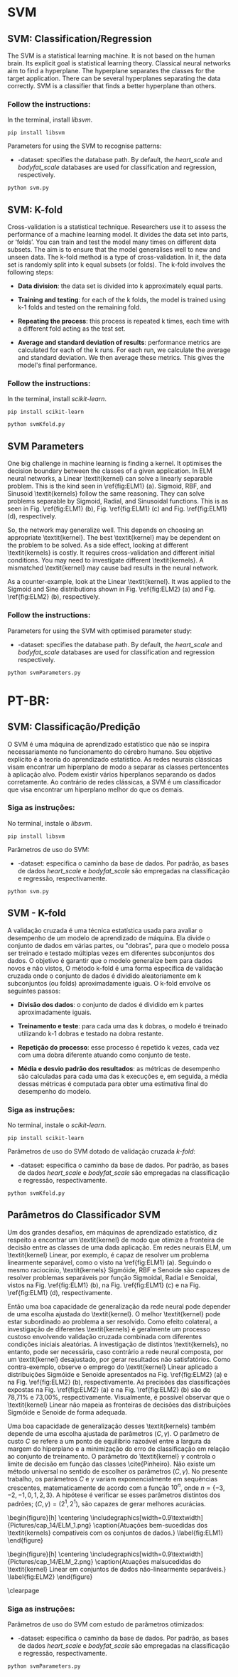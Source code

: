 # SVM

## SVM: Classification/Regression

The SVM is a statistical learning machine. It is not based on the human brain. Its explicit goal is statistical learning theory. 
Classical neural networks aim to find a hyperplane. The hyperplane separates the classes for the target application.
There can be several hyperplanes separating the data correctly. SVM is a classifier that finds a better hyperplane than others.

### Follow the instructions:
In the terminal, install _libsvm_.
```
pip install libsvm
```
Parameters for using the SVM to recognise patterns:

-	-dataset: specifies the database path. By default, the _heart_scale_ and _bodyfat_scale_ databases are used for classification and regression, respectively.

```
python svm.py
```
## SVM: K-fold
Cross-validation is a statistical technique. Researchers use it to assess the performance of a machine learning model. It divides the data set into parts, or ‘folds’. You can train and test the model many times on different data subsets. The aim is to ensure that the model generalises well to new and unseen data. The k-fold method is a type of cross-validation. In it, the data set is randomly split into k equal subsets (or folds). The k-fold involves the following steps:

- **Data division**: the data set is divided into k approximately equal parts.

- **Training and testing**: for each of the k folds, the model is trained using k-1 folds and tested on the remaining fold.

- **Repeating the process**: this process is repeated k times, each time with a different fold acting as the test set.

- **Average and standard deviation of results**: performance metrics are calculated for each of the k runs. For each run, we calculate the average and standard deviation. We then average these metrics. This gives the model's final performance.

### Follow the instructions:

In the terminal, install _scikit-learn_.
```
pip install scikit-learn
```

```
python svmKfold.py
```

## SVM Parameters

One big challenge in machine learning is finding a kernel. It optimises the decision boundary between the classes of a given application. In ELM neural networks, a Linear \textit{kernel} can solve a linearly separable problem. This is the kind seen in \ref{fig:ELM1} (a). Sigmoid, RBF, and Sinusoid \textit{kernels} follow the same reasoning. They can solve problems separable by Sigmoid, Radial, and Sinusoidal functions. This is as seen in Fig. \ref{fig:ELM1} (b), Fig. \ref{fig:ELM1} (c) and Fig. \ref{fig:ELM1} (d), respectively. 

So, the network may generalize well. This depends on choosing an appropriate \textit{kernel}. The best \textit{kernel} may be dependent on the problem to be solved. As a side effect, looking at different \textit{kernels} is costly. It requires cross-validation and different initial conditions. You may need to investigate different \textit{kernels}. A mismatched \textit{kernel} may cause bad results in the neural network.

As a counter-example, look at the Linear \textit{kernel}. It was applied to the Sigmoid and Sine distributions shown in Fig. \ref{fig:ELM2} (a) and Fig. \ref{fig:ELM2} (b), respectively.

### Follow the instructions:

Parameters for using the SVM with optimised parameter study:

-	-dataset: specifies the database path. By default, the _heart_scale_ and _bodyfat_scale_ databases are used for classification and regression respectively.

```
python svmParameters.py
```

# PT-BR:
## SVM: Classificação/Predição

O SVM é uma máquina de aprendizado estatístico que não se inspira necessariamente no funcionamento do cérebro humano. Seu objetivo explícito é a teoria do aprendizado estatístico. 
As redes neurais clássicas visam encontrar um hiperplano de modo a separar as classes pertencentes à aplicação alvo.
Podem existir vários hiperplanos separando os dados corretamente. Ao contrário de redes clássicas, a SVM é um classificador que visa encontrar um hiperplano melhor do que os demais.

### Siga as instruções:
No terminal, instale o _libsvm_.
```
pip install libsvm
```

Parâmetros de uso do SVM:

-	-dataset: especifica o caminho da base de dados. Por padrão, as bases de dados _heart_scale_ e _bodyfat_scale_ são empregadas na classificação e regressão, respectivamente.

```
python svm.py
```

## SVM - K-fold
A validação cruzada é uma técnica estatística usada para avaliar o desempenho de um modelo de aprendizado de máquina. Ela divide o conjunto de dados em várias partes, ou "dobras", para que o modelo possa ser treinado e testado múltiplas vezes em diferentes subconjuntos dos dados. O objetivo é garantir que o modelo generalize bem para dados novos e não vistos,
O método k-fold é uma forma específica de validação cruzada onde o conjunto de dados é dividido aleatoriamente em k subconjuntos (ou folds) aproximadamente iguais. O k-fold envolve os seguintes passos:

- **Divisão dos dados**: o conjunto de dados é dividido em k partes aproximadamente iguais.

- **Treinamento e teste**: para cada uma das k dobras, o modelo é treinado utilizando k-1 dobras e testado na dobra restante.

- **Repetição do processo**: esse processo é repetido k vezes, cada vez com uma dobra diferente atuando como conjunto de teste.

- **Média e desvio padrão dos resultados**: as métricas de desempenho são calculadas para cada uma das k execuções e, em seguida, a média dessas métricas é computada para obter uma estimativa final do desempenho do modelo.

### Siga as instruções:
No terminal, instale o _scikit-learn_.
```
pip install scikit-learn
```

Parâmetros de uso do SVM dotado de validação cruzada _k-fold_:

-	-dataset: especifica o caminho da base de dados. Por padrão, as bases de dados _heart_scale_ e _bodyfat_scale_ são empregadas na classificação e regressão, respectivamente.

```
python svmKfold.py
```
## Parâmetros do Classificador SVM

Um dos grandes desafios, em máquinas de aprendizado estatístico, diz respeito a encontrar um \textit{kernel} de modo que otimize a fronteira de decisão entre as classes de uma dada aplicação. Em redes neurais ELM, um \textit{kernel} Linear, por exemplo, é capaz de resolver um problema linearmente separável, como o visto na \ref{fig:ELM1} (a). Seguindo o mesmo raciocínio, \textit{kernels} Sigmóide, RBF  e Senoide são capazes de resolver problemas separáveis por função Sigmoidal, Radial e Senoidal, vistos na Fig. \ref{fig:ELM1} (b), na Fig. \ref{fig:ELM1} (c) e na  Fig. \ref{fig:ELM1} (d), respectivamente. 

Então uma boa capacidade de generalização da rede neural pode depender de uma escolha ajustada do \textit{kernel}. O melhor \textit{kernel} pode estar subordinado ao problema a ser resolvido. Como efeito colateral, a investigação de diferentes \textit{kernels} é geralmente um processo custoso envolvendo validação cruzada combinada com diferentes condições iniciais aleatórias. A investigação de distintos \textit{kernels}, no entanto, pode ser necessária, caso contrário a rede neural composta, por um \textit{kernel} desajustado, por gerar resultados não satisfatórios.
Como contra-exemplo, observe o emprego do \textit{kernel} Linear aplicado a distribuições Sigmóide e Senoide apresentados na Fig. \ref{fig:ELM2} (a) e na Fig. \ref{fig:ELM2} (b), respectivamente. As precisões das classificações expostas na Fig. \ref{fig:ELM2} (a) e na Fig. \ref{fig:ELM2} (b) são de 78,71\% e 73,00\%, respectivamente. Visualmente, é possível observar que o \textit{kernel} Linear não mapeia as fronteiras de decisões das distribuições Sigmóide e Senoide de forma adequada.

Uma boa capacidade de generalização desses \textit{kernels} também depende de uma escolha ajustada de parâmetros $(C, \gamma)$. O parâmetro de custo $C$ se refere a um ponto de equilíbrio razoável entre a largura da margem do hiperplano e a minimização do erro de classificação em relação ao conjunto de treinamento. O parâmetro do \textit{kernel} $\gamma$ controla o limite de decisão em função das classes \cite{Pinheiro}. Não existe um método universal no sentido de escolher os parâmetros $(C, \gamma)$. No presente trabalho, os parâmetros $C$ e $\gamma$ variam exponencialmente em sequências crescentes, matematicamente de acordo com a função $10^n$, onde $n=\left \{-3, -2, -1, 0, 1, 2, 3 \right \}$. A hipótese é verificar se esses parâmetros distintos dos padrões; $(C, \gamma) = (2^{1}, 2^{1})$, são capazes de gerar melhores acurácias.  

\begin{figure}[h]
	\centering
	\includegraphics[width=0.9\textwidth]{Pictures/cap_14/ELM_1.png}
	\caption{Atuações bem-sucedidas dos \textit{kernels} compatíveis com os conjuntos de dados.}
	\label{fig:ELM1}
\end{figure}


\begin{figure}[h]
	\centering
	\includegraphics[width=0.9\textwidth]{Pictures/cap_14/ELM_2.png}
	\caption{Atuações malsucedidas do \textit{kernel} Linear em conjuntos de dados não-linearmente separáveis.}
	\label{fig:ELM2}
\end{figure}

\clearpage


### Siga as instruções:

Parâmetros de uso do SVM com estudo de parâmetros otimizados:

-	-dataset: especifica o caminho da base de dados. Por padrão, as bases de dados _heart_scale_ e _bodyfat_scale_ são empregadas na classificação e regressão, respectivamente.

```
python svmParameters.py
```
